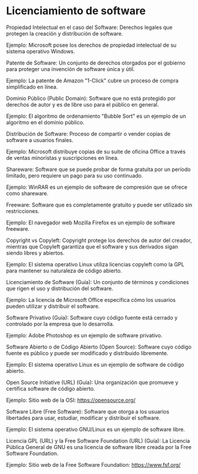 # Licenciamiento de software

Propiedad Intelectual en el caso del Software: Derechos legales que protegen la creación y distribución de software.

Ejemplo: Microsoft posee los derechos de propiedad intelectual de su sistema operativo Windows.

Patente de Software: Un conjunto de derechos otorgados por el gobierno para proteger una invención de software única y útil.

Ejemplo: La patente de Amazon "1-Click" cubre un proceso de compra simplificado en línea.

Dominio Público (Public Domain): Software que no está protegido por derechos de autor y es de libre uso para el público en general.

Ejemplo: El algoritmo de ordenamiento "Bubble Sort" es un ejemplo de un algoritmo en el dominio público.

Distribución de Software: Proceso de compartir o vender copias de software a usuarios finales.

Ejemplo: Microsoft distribuye copias de su suite de oficina Office a través de ventas minoristas y suscripciones en línea.

Shareware: Software que se puede probar de forma gratuita por un período limitado, pero requiere un pago para su uso continuado.

Ejemplo: WinRAR es un ejemplo de software de compresión que se ofrece como shareware.

Freeware: Software que es completamente gratuito y puede ser utilizado sin restricciones.

Ejemplo: El navegador web Mozilla Firefox es un ejemplo de software freeware.

Copyright vs Copyleft: Copyright protege los derechos de autor del creador, mientras que Copyleft garantiza que el software y sus derivados sigan siendo libres y abiertos.

Ejemplo: El sistema operativo Linux utiliza licencias copyleft como la GPL para mantener su naturaleza de código abierto.

Licenciamiento de Software (Guía): Un conjunto de términos y condiciones que rigen el uso y distribución del software.

Ejemplo: La licencia de Microsoft Office especifica cómo los usuarios pueden utilizar y distribuir el software.

Software Privativo (Guía): Software cuyo código fuente está cerrado y controlado por la empresa que lo desarrolla.

Ejemplo: Adobe Photoshop es un ejemplo de software privativo.

Software Abierto o de Código Abierto (Open Source): Software cuyo código fuente es público y puede ser modificado y distribuido libremente.

Ejemplo: El sistema operativo Linux es un ejemplo de software de código abierto.

Open Source Initiative (URL) (Guía): Una organización que promueve y certifica software de código abierto.

Ejemplo: Sitio web de la OSI: https://opensource.org/

Software Libre (Free Software): Software que otorga a los usuarios libertades para usar, estudiar, modificar y distribuir el software.

Ejemplo: El sistema operativo GNU/Linux es un ejemplo de software libre.

Licencia GPL (URL) y la Free Software Foundation (URL) (Guía): La Licencia Pública General de GNU es una licencia de software libre creada por la Free Software Foundation.

Ejemplo: Sitio web de la Free Software Foundation: https://www.fsf.org/
